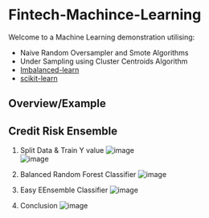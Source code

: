 # Fintech-Machince-Learning
Welcome to a Machine Learning  demonstration utilising:
- Naive Random Oversampler and Smote Algorithms
- Under Sampling using Cluster Centroids Algorithm
- [Imbalanced-learn](https://imbalanced-learn.org/stable/)
- [scikit-learn](https://scikit-learn.org/stable/)


## Overview/Example

## Credit Risk Ensemble  
1. Split Data & Train Y value
![image](split_ensemble_data.png)  
![image](counts_y_values_ensemble.png)  


2. Balanced Random Forest Classifier
![image](BRFC_ensemble_results.png)  

3. Easy EEnsemble Classifier
![image](conclusion_ensemble.png)  

4. Conclusion
![image](split_ensemble_data.png)  

